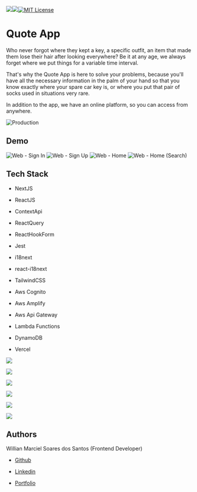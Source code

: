 ![](https://img.shields.io/github/languages/top/MrWillian/quote)![](https://img.shields.io/snyk/vulnerabilities/github/MrWillian/quote)[![MIT License](https://img.shields.io/badge/License-MIT-green.svg)](https://choosealicense.com/licenses/mit/)

# Quote App

Who never forgot where they kept a key, a specific outfit, an item that made them lose their hair after looking everywhere? Be it at any age, we always forget where we put things for a variable time interval.

That's why the Quote App is here to solve your problems, because you'll have all the necessary information in the palm of your hand so that you know exactly where your spare car key is, or where you put that pair of socks used in situations very rare.

In addition to the app, we have an online platform, so you can access from anywhere.

![Production](https://quote-remember.vercel.app)

## Demo

![Web - Sign In](https://github.com/MrWillian/quote/assets/50757994/b9f25628-ff13-43bc-b52c-4da997e93932)
![Web - Sign Up](https://github.com/MrWillian/quote/assets/50757994/6f7d2109-489b-43a6-b653-f9666fa1d86f)
![Web - Home](https://github.com/MrWillian/quote/assets/50757994/0ca22e92-0c4f-4399-87e5-c3e53551213f)
![Web - Home (Search)](https://github.com/MrWillian/quote/assets/50757994/b680ece2-2c12-4662-9626-f606bda0d03b)


## Tech Stack

* NextJS
* ReactJS
* ContextApi
* ReactQuery
* ReactHookForm 
* Jest
* i18next
* react-i18next
* TailwindCSS

* Aws Cognito
* Aws Amplify
* Aws Api Gateway
* Lambda Functions
* DynamoDB
* Vercel

![](https://img.shields.io/badge/next.js-000000?style=for-the-badge&logo=nextdotjs&logoColor=white)

![](https://img.shields.io/badge/React-20232A?style=for-the-badge&logo=react&logoColor=61DAFB)

![](https://img.shields.io/badge/React_Query-FF4154?style=for-the-badge&logo=React_Query&logoColor=white)

![](https://img.shields.io/badge/Tailwind_CSS-38B2AC?style=for-the-badge&logo=tailwind-css&logoColor=white)

![](https://img.shields.io/badge/Amazon_AWS-FF9900?style=for-the-badge&logo=amazonaws&logoColor=white)

![](https://img.shields.io/badge/Trello-0052CC?style=for-the-badge&logo=trello&logoColor=white)


## Authors

Willian Marciel Soares dos Santos (Frontend Developer)

- [Github](github-url)

- [Linkedin](linkedin-url)

- [Portfolio](portfolio-url)


[linkedin-url]: https://www.linkedin.com/in/willian-marciel/
[linkedin-shield]: https://img.shields.io/badge/-LinkedIn-black.svg?style=for-the-badge&logo=linkedin&colorB=555
[github-url]: https://www.github.com/MrWillian
[portfolio-url]: http://willianmarciel.vercel.app/
